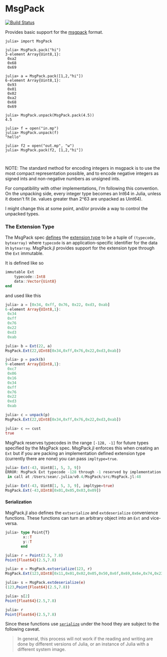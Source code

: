# MsgPack

[![Build Status](https://travis-ci.org/kmsquire/MsgPack.jl.svg?branch=master)](https://travis-ci.org/kmsquire/MsgPack.jl)

Provides basic support for the [msgpack](http://msgpack.org) format.

```
julia> import MsgPack

julia> MsgPack.pack("hi")
3-element Array{Uint8,1}:
 0xa2
 0x68
 0x69

julia> a = MsgPack.pack([1,2,"hi"])
6-element Array{Uint8,1}:
 0x93
 0x01
 0x02
 0xa2
 0x68
 0x69

julia> MsgPack.unpack(MsgPack.pack(4.5))
4.5

julia> f = open("in.mp")
julia> MsgPack.unpack(f)
"hello"

julia> f2 = open("out.mp", "w")
julia> MsgPack.pack(f2, [1,2,"hi"])



```
NOTE: The standard method for encoding integers in msgpack is to use the most compact representation possible, and to encode negative integers as signed ints and non-negative numbers as unsigned ints.

For compatibility with other implementations, I'm following this convention.  On the unpacking side, every integer type becomes an Int64 in Julia, unless it doesn't fit (ie. values greater than 2^63 are unpacked as Uint64).

I might change this at some point, and/or provide a way to control the unpacked types.

### The Extension Type

The MsgPack spec [defines](https://github.com/msgpack/msgpack/blob/master/spec.md#formats-ext) the [extension type](https://github.com/msgpack/msgpack/blob/master/spec.md#types-extension-type) to be a tuple of `(typecode, bytearray)` where `typecode` is an application-specific identifier for the data in `bytearray`. MsgPack.jl provides support for the extension type through the `Ext` immutable.

It is defined like so

```julia
immutable Ext
    typecode::Int8
    data::Vector{Uint8}
end
```

and used like this

```julia
julia> a = [0x34, 0xff, 0x76, 0x22, 0xd3, 0xab]
6-element Array{UInt8,1}:
 0x34
 0xff
 0x76
 0x22
 0xd3
 0xab

julia> b = Ext(22, a)
MsgPack.Ext(22,UInt8[0x34,0xff,0x76,0x22,0xd3,0xab])

julia> p = pack(b)
9-element Array{UInt8,1}:
 0xc7
 0x06
 0x16
 0x34
 0xff
 0x76
 0x22
 0xd3
 0xab

julia> c = unpack(p)
MsgPack.Ext(22,UInt8[0x34,0xff,0x76,0x22,0xd3,0xab])

julia> c == cust
true
```

MsgPack reserves typecodes in the range `[-128, -1]` for future types specified by the MsgPack spec. MsgPack.jl enforces this when creating an `Ext` but if you are packing an implementation defined extension type (currently there are none) you can pass `impltype=true`.

```julia
julia> Ext(-43, Uint8[1, 5, 3, 9])
ERROR: MsgPack Ext typecode -128 through -1 reserved by implementation
 in call at /Users/sean/.julia/v0.4/MsgPack/src/MsgPack.jl:48 

julia> Ext(-43, Uint8[1, 5, 3, 9], impltype=true)
MsgPack.Ext(-43,UInt8[0x01,0x05,0x03,0x09])
```

#### Serialization

MsgPack.jl also defines the `extserialize` and `extdeserialize` convenience functions. These functions can turn an arbitrary object into an `Ext` and vice-versa.

```julia
julia> type Point{T}
        x::T
        y::T
       end

julia> r = Point(2.5, 7.8)
Point{Float64}(2.5,7.8)

julia> e = MsgPack.extserialize(123, r)
MsgPack.Ext(123,UInt8[0x11,0x01,0x02,0x05,0x50,0x6f,0x69,0x6e,0x74,0x23  …  0x40,0x0e,0x33,0x33,0x33,0x33,0x33,0x33,0x1f,0x40])

julia> s = MsgPack.extdeserialize(e)
(123,Point{Float64}(2.5,7.8))

julia> s[2]
Point{Float64}(2.5,7.8)

julia> r
Point{Float64}(2.5,7.8)
```

Since these functions use [`serialize`](http://docs.julialang.org/en/latest/stdlib/base/#Base.serialize) under the hood they are subject to the following caveat.

> In general, this process will not work if the reading and writing are done by
> different versions of Julia, or an instance of Julia with a different system
> image.
